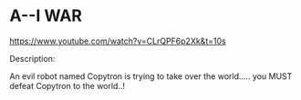 # A--I WAR
https://www.youtube.com/watch?v=CLrQPF6p2Xk&t=10s

Description:

An evil robot named Copytron is trying to take over the world..... you MUST defeat Copytron to the world..!
